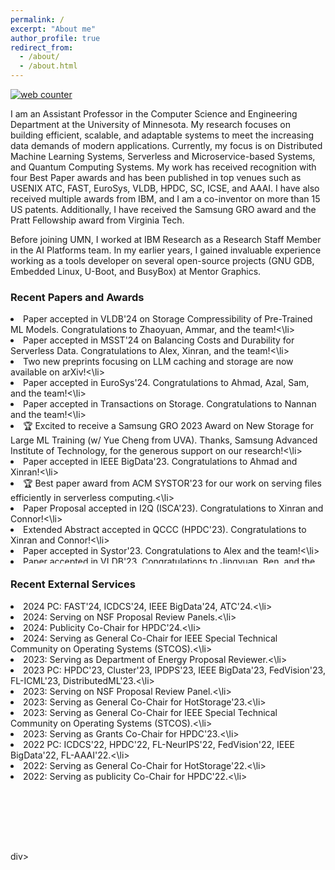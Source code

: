 ```yaml
---
permalink: /
excerpt: "About me"
author_profile: true
redirect_from: 
  - /about/
  - /about.html
---
```


<!-- Default Statcounter code for Github Page
https://chalianwar.github.io/ -->
<script type="text/javascript">
var sc_project=12954458; 
var sc_invisible=1; 
var sc_security="44ee4e0a"; 
</script>
<script type="text/javascript"
src="https://www.statcounter.com/counter/counter.js"
async></script>
<noscript><div class="statcounter"><a title="web counter"
href="https://statcounter.com/" target="_blank"><img
class="statcounter"
src="https://c.statcounter.com/12954458/0/44ee4e0a/1/"
alt="web counter"
referrerPolicy="no-referrer-when-downgrade"></a></div></noscript>
<!-- End of Statcounter Code -->

<head>
<!-- Google tag (gtag.js) -->
<script async src="https://www.googletagmanager.com/gtag/js?id=G-P7NJMYKVS8"></script>
<script>
  window.dataLayer = window.dataLayer || [];
  function gtag(){dataLayer.push(arguments);}
  gtag('js', new Date());

  gtag('config', 'G-P7NJMYKVS8');
</script>
</head>

I am an Assistant Professor in the Computer Science and Engineering Department at the University of Minnesota. My research focuses on building efficient, scalable, and adaptable systems to meet the increasing data demands of modern applications. Currently, my focus is on Distributed Machine Learning Systems, Serverless and Microservice-based Systems, and Quantum Computing Systems. My work has received recognition with four Best Paper awards and has been published in top venues such as USENIX ATC, FAST, EuroSys, VLDB, HPDC, SC, ICSE, and AAAI. I have also received multiple awards from IBM, and I am a co-inventor on more than 15 US patents. Additionally, I have received the Samsung GRO award and the Pratt Fellowship award from Virginia Tech.

Before joining UMN, I worked at IBM Research as a Research Staff Member in the AI Platforms team. In my earlier years, I gained invaluable experience working as a tools developer on several open-source projects (GNU GDB, Embedded Linux, U-Boot, and BusyBox) at Mentor Graphics.

### Recent Papers and Awards
<div style="overflow-y: scroll; height:400px;">
<li> Paper accepted in VLDB'24 on Storage Compressibility of Pre-Trained ML Models. Congratulations to Zhaoyuan, Ammar, and the team!<\li>
<li> Paper accepted in MSST'24 on Balancing Costs and Durability for Serverless Data. Congratulations to Alex, Xinran, and the team!<\li>
<li> Two new preprints focusing on LLM caching and storage are now available on arXiv!<\li>
<li> Paper accepted in EuroSys'24. Congratulations to Ahmad, Azal, Sam, and the team!<\li>
<li> Paper accepted in Transactions on Storage. Congratulations to Nannan and the team!<\li>
<li> 🏆 Excited to receive a Samsung GRO 2023 Award on New Storage for Large ML Training (w/ Yue Cheng from UVA). Thanks, Samsung Advanced Institute of Technology, for the generous support on our research!<\li>
<li> Paper accepted in IEEE BigData'23. Congratulations to Ahmad and Xinran!<\li>
<li> 🏆 Best paper award from ACM SYSTOR'23 for our work on serving files efficiently in serverless computing.<\li>
<li> Paper Proposal accepted in I2Q (ISCA'23). Congratulations to Xinran and Connor!<\li>
<li> Extended Abstract accepted in QCCC (HPDC'23). Congratulations to Xinran and Connor!<\li>
<li> Paper accepted in Systor'23. Congratulations to Alex and the team!<\li>
<li> Paper accepted in VLDB'23. Congratulations to Jingyuan, Ben, and the team!<\li>
<li> 2x papers accepted in CCGrid'23. Congratulations to Sixing and Syed!<\li>
<li> Paper accepted in ICSE'23. Congratulations to Waris!<\li>
<li> Paper accepted in ASILOMAR'22. Congratulation to Qi!<\li>
<li> Paper accepted in IEEE BigData'22. Congratulations to Jingoo!<\li>
<li> Paper accepted in SC'22. Congratulations to Sixing and Phuong!<\li>
<li> 🏆 Best paper award from IEEE Cloud'22 for our work on privacy-preserving Federated Learning.<\li>
<li> 2x papers accepted in IEEE Cloud'22. Congratulations to Jingoo and Ahmad!<\li>
<li> Paper accepted in USENIX FAST'21. Congratulations to Alex!<\li>
<li> Paper accepted in SC'21. Congratulations to Zheng!<\li>
<li> Paper accepted in AAAI'21. Congratulations to Syed!<\li>
<li> Paper accepted in IEEE Cloud'21. Congratulations to Kamala!<\li>
<li> 🏆 Best paper award from ePart'21 for our work on accountable Federated Learning.<\li>
<li> 2x papers accepted in TPDS. Congratulations to Nannan and Ali!<\li>
<li> Paper accepted in USENIX ATC'20. Congratulations to Nannan!<\li>
<li> Paper accepted in USENIX FAST'20. Congratulations to Ao!<\li>
<li> Paper accepted in SoCC'20. Congratulations to Benjamin!<\li>
<li> Paper accepted in HPDC'20. Congratulations to Zheng, Syed, and Ahsan!<\li>
<li> Paper accepted in HotStorage'20. Congratulations to Alex!<\li>
</div>

### Recent External Services
<div style="overflow-y: scroll; height:400px;">
<li>  2024 PC: FAST'24, ICDCS'24, IEEE BigData'24, ATC'24.<\li>
<li>  2024: Serving on NSF Proposal Review Panels.<\li>
<li>  2024: Publicity Co-Chair for HPDC'24.<\li>
<li>  2024: Serving as General Co-Chair for IEEE Special Technical Community on Operating Systems (STCOS).<\li>
<li>  2023: Serving as Department of Energy Proposal Reviewer.<\li>
<li>  2023 PC: HPDC'23, Cluster'23, IPDPS'23, IEEE BigData'23, FedVision'23, FL-ICML'23, DistributedML'23.<\li>
<li>  2023: Serving on NSF Proposal Review Panel.<\li>
<li>  2023: Serving as General Co-Chair for HotStorage'23.<\li>
<li>  2023: Serving as General Co-Chair for IEEE Special Technical Community on Operating Systems (STCOS).<\li>
<li>  2023: Serving as Grants Co-Chair for HPDC'23.<\li>
<li>  2022 PC: ICDCS'22, HPDC'22, FL-NeurIPS'22, FedVision'22, IEEE BigData'22, FL-AAAI'22.<\li>
<li>  2022: Serving as General Co-Chair for HotStorage'22.<\li>
<li>  2022: Serving as publicity Co-Chair for HPDC'22.<\li>
</div>div>
  
